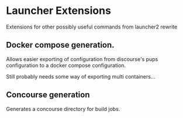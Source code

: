 # Launcher Extensions

Extensions for other possibly useful commands from launcher2 rewrite

## Docker compose generation.

Allows easier exporting of configuration from discourse's pups configuration to a docker compose configuration.

Still probably needs some way of exporting multi containers...

## Concourse generation

Generates a concourse directory for build jobs.
